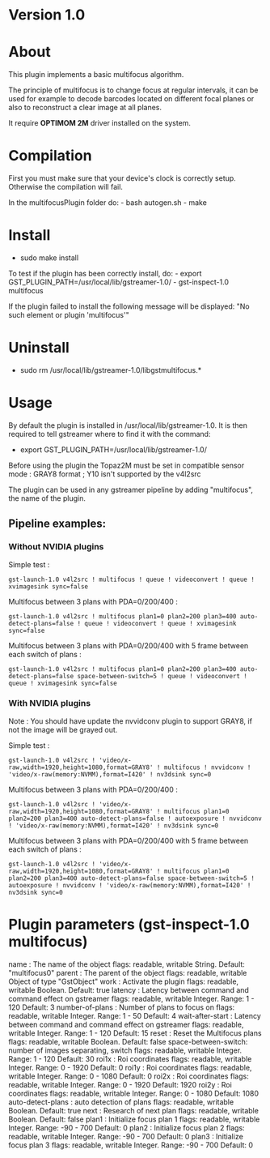 # Version 1.0

# About

This plugin implements a basic multifocus algorithm.

The principle of multifocus is to change focus at regular intervals, it can be used for example to decode barcodes located on different focal planes or also to reconstruct a clear image at all planes.

It require **OPTIMOM 2M** driver installed on the system.

# Compilation

First you must make sure that your device's clock is correctly setup.
Otherwise the compilation will fail.

In the multifocusPlugin folder do:
    - bash autogen.sh
    - make

# Install

- sudo make install

To test if the plugin has been correctly install, do:
    - export GST_PLUGIN_PATH=/usr/local/lib/gstreamer-1.0/
    - gst-inspect-1.0 multifocus

If the plugin failed to install the following message will be displayed: "No such element or plugin 'multifocus'"

# Uninstall

- sudo rm /usr/local/lib/gstreamer-1.0/libgstmultifocus.*

# Usage

By default the plugin is installed in /usr/local/lib/gstreamer-1.0. 
It is then required to tell gstreamer where to find it with the command:
- export GST_PLUGIN_PATH=/usr/local/lib/gstreamer-1.0/

Before using the plugin the Topaz2M must be set in compatible sensor mode : GRAY8 format ; Y10 isn't supported by the v4l2src

The plugin can be used in any gstreamer pipeline by adding "multifocus", the name of the plugin.

## Pipeline examples:

### Without NVIDIA plugins

Simple test :

	gst-launch-1.0 v4l2src ! multifocus ! queue ! videoconvert ! queue ! xvimagesink sync=false

Multifocus between 3 plans with PDA=0/200/400 :

	gst-launch-1.0 v4l2src ! multifocus plan1=0 plan2=200 plan3=400 auto-detect-plans=false ! queue ! videoconvert ! queue ! xvimagesink sync=false

Multifocus between 3 plans with PDA=0/200/400 with 5 frame between each switch of plans :

	gst-launch-1.0 v4l2src ! multifocus plan1=0 plan2=200 plan3=400 auto-detect-plans=false space-between-switch=5 ! queue ! videoconvert ! queue ! xvimagesink sync=false

### With NVIDIA plugins

Note : You should have update the nvvidconv plugin to support GRAY8, if not the image will be grayed out.

Simple test :

	gst-launch-1.0 v4l2src ! 'video/x-raw,width=1920,height=1080,format=GRAY8' ! multifocus ! nvvidconv ! 'video/x-raw(memory:NVMM),format=I420' ! nv3dsink sync=0

Multifocus between 3 plans with PDA=0/200/400 :

	gst-launch-1.0 v4l2src ! 'video/x-raw,width=1920,height=1080,format=GRAY8' ! multifocus plan1=0 plan2=200 plan3=400 auto-detect-plans=false ! autoexposure ! nvvidconv ! 'video/x-raw(memory:NVMM),format=I420' ! nv3dsink sync=0

Multifocus between 3 plans with PDA=0/200/400 with 5 frame between each switch of plans :

	gst-launch-1.0 v4l2src ! 'video/x-raw,width=1920,height=1080,format=GRAY8' ! multifocus plan1=0 plan2=200 plan3=400 auto-detect-plans=false space-between-switch=5 ! autoexposure ! nvvidconv ! 'video/x-raw(memory:NVMM),format=I420' ! nv3dsink sync=0


# Plugin parameters (gst-inspect-1.0 multifocus)

  name                : The name of the object
                        flags: readable, writable
                        String. Default: "multifocus0"
  parent              : The parent of the object
                        flags: readable, writable
                        Object of type "GstObject"
  work                : Activate the plugin
                        flags: readable, writable
                        Boolean. Default: true
  latency             : Latency between command and command effect on gstreamer
                        flags: readable, writable
                        Integer. Range: 1 - 120 Default: 3 
  number-of-plans     : Number of plans to focus on
                        flags: readable, writable
                        Integer. Range: 1 - 50 Default: 4 
  wait-after-start    : Latency between command and command effect on gstreamer
                        flags: readable, writable
                        Integer. Range: 1 - 120 Default: 15 
  reset               : Reset the Multifocus plans
                        flags: readable, writable
                        Boolean. Default: false
  space-between-switch: number of images separating, switch
                        flags: readable, writable
                        Integer. Range: 1 - 120 Default: 30 
  roi1x               : Roi coordinates
                        flags: readable, writable
                        Integer. Range: 0 - 1920 Default: 0 
  roi1y               : Roi coordinates
                        flags: readable, writable
                        Integer. Range: 0 - 1080 Default: 0 
  roi2x               : Roi coordinates
                        flags: readable, writable
                        Integer. Range: 0 - 1920 Default: 1920 
  roi2y               : Roi coordinates
                        flags: readable, writable
                        Integer. Range: 0 - 1080 Default: 1080 
  auto-detect-plans   : auto detection of plans
                        flags: readable, writable
                        Boolean. Default: true
  next                : Research of next plan
                        flags: readable, writable
                        Boolean. Default: false
  plan1               : Initialize focus plan 1
                        flags: readable, writable
                        Integer. Range: -90 - 700 Default: 0 
  plan2               : Initialize focus plan 2
                        flags: readable, writable
                        Integer. Range: -90 - 700 Default: 0 
  plan3               : Initialize focus plan 3
                        flags: readable, writable
                        Integer. Range: -90 - 700 Default: 0 

